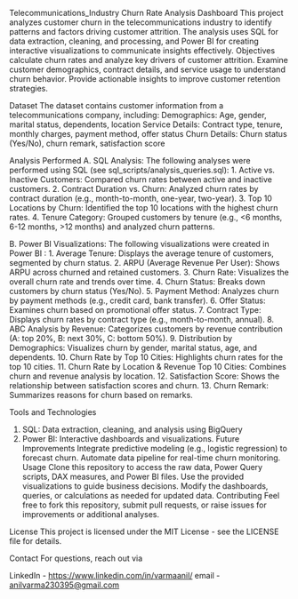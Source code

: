 Telecommunications_Industry Churn Rate Analysis Dashboard
This project analyzes customer churn in the telecommunications industry to identify patterns and factors driving customer attrition. The analysis uses SQL for data extraction, cleaning, and processing, and Power BI for creating interactive visualizations to communicate insights effectively. Objectives calculate churn rates and analyze key drivers of customer attrition. Examine customer demographics, contract details, and service usage to understand churn behavior. Provide actionable insights to improve customer retention strategies.

Dataset
The dataset contains customer information from a telecommunications company, including: Demographics: Age, gender, marital status, dependents, location Service Details: Contract type, tenure, monthly charges, payment method, offer status Churn Details: Churn status (Yes/No), churn remark, satisfaction score

Analysis Performed
A. SQL Analysis: The following analyses were performed using SQL (see sql_scripts/analysis_queries.sql): 1. Active vs. Inactive Customers: Compared churn rates between active and inactive customers. 2. Contract Duration vs. Churn: Analyzed churn rates by contract duration (e.g., month-to-month, one-year, two-year). 3. Top 10 Locations by Churn: Identified the top 10 locations with the highest churn rates. 4. Tenure Category: Grouped customers by tenure (e.g., <6 months, 6-12 months, >12 months) and analyzed churn patterns.

B. Power BI Visualizations: The following visualizations were created in Power BI : 1. Average Tenure: Displays the average tenure of customers, segmented by churn status. 2. ARPU (Average Revenue Per User): Shows ARPU across churned and retained customers. 3. Churn Rate: Visualizes the overall churn rate and trends over time. 4. Churn Status: Breaks down customers by churn status (Yes/No). 5. Payment Method: Analyzes churn by payment methods (e.g., credit card, bank transfer). 6. Offer Status: Examines churn based on promotional offer status. 7. Contract Type: Displays churn rates by contract type (e.g., month-to-month, annual). 8. ABC Analysis by Revenue: Categorizes customers by revenue contribution (A: top 20%, B: next 30%, C: bottom 50%). 9. Distribution by Demographics: Visualizes churn by gender, marital status, age, and dependents. 10. Churn Rate by Top 10 Cities: Highlights churn rates for the top 10 cities. 11. Churn Rate by Location & Revenue Top 10 Cities: Combines churn and revenue analysis by location. 12. Satisfaction Score: Shows the relationship between satisfaction scores and churn. 13. Churn Remark: Summarizes reasons for churn based on remarks.

Tools and Technologies
1. SQL: Data extraction, cleaning, and analysis using BigQuery
2. Power BI: Interactive dashboards and visualizations.
Future Improvements
Integrate predictive modeling (e.g., logistic regression) to forecast churn.
Automate data pipeline for real-time churn monitoring.
Usage
Clone this repository to access the raw data, Power Query scripts, DAX measures, and Power BI files.
Use the provided visualizations to guide business decisions.
Modify the dashboards, queries, or calculations as needed for updated data.
Contributing
Feel free to fork this repository, submit pull requests, or raise issues for improvements or additional analyses.

License
This project is licensed under the MIT License - see the LICENSE file for details.

Contact
For questions, reach out via

LinkedIn - https://www.linkedin.com/in/varmaanil/ email - anilvarma230395@gmail.com
